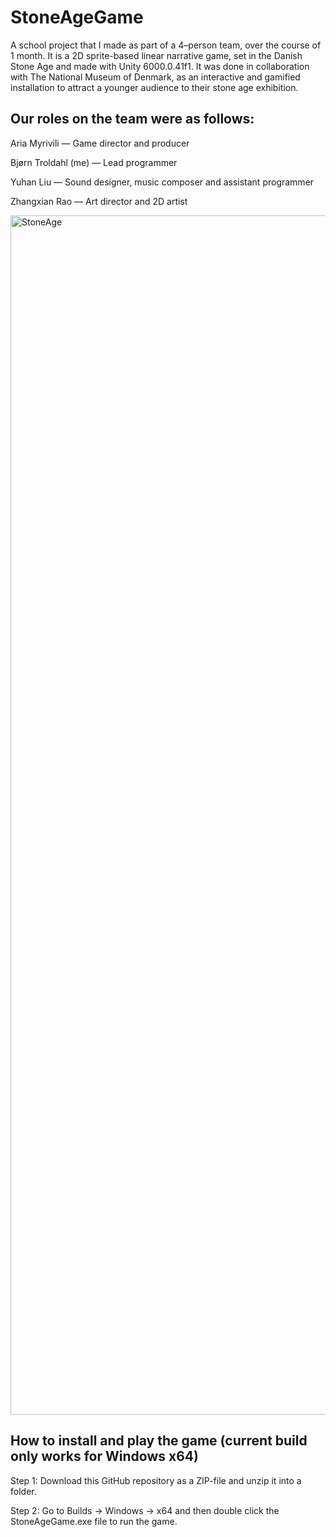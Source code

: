 # StoneAgeGame
A school project that I made as part of a 4–person team, over the course of 1 month. It is a 2D sprite-based linear narrative game, set in the Danish Stone Age and made with Unity 6000.0.41f1. It was done in collaboration with The National Museum of Denmark, as an interactive and gamified installation to attract a younger audience to their stone age exhibition. 

## Our roles on the team were as follows:

Aria Myrivili — Game director and producer

Bjørn Troldahl (me) — Lead programmer

Yuhan Liu — Sound designer, music composer and assistant programmer

Zhangxian Rao — Art director and 2D artist

<img width="1919" alt="StoneAge" src="https://github.com/user-attachments/assets/4aa33160-4f97-41ff-8b53-4fcacb94769f" />

## How to install and play the game (current build only works for Windows x64)

Step 1: Download this GitHub repository as a ZIP-file and unzip it into a folder.

Step 2: Go to Builds → Windows → x64 and then double click the StoneAgeGame.exe file to run the game.
